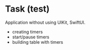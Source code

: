 # Task (test) 

Application without using UIKit, SwiftUI.

- creating timers
- start/pause timers
- building table with timers
